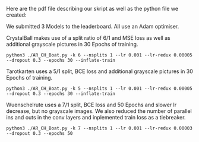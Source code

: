 Here are the pdf file describing our skript as well as the python file we created:

We submitted 3 Models to the leaderboard. All use an Adam optimiser.

CrystalBall makes use of a split ratio of 6/1 and MSE loss as well as additional grayscale pictures in 30 Epochs of training.

    python3 ./AR_CH_Boat.py -k 6 --nsplits 1 --lr 0.001 --lr-redux 0.00005 --dropout 0.3 --epochs 30 --inflate-train

Tarotkarten uses a 5/1 split, BCE loss and additional grayscale pictures in 30 Epochs of training.

    python3 ./AR_CH_Boat.py -k 5 --nsplits 1 --lr 0.001 --lr-redux 0.00005 --dropout 0.3 --epochs 30 --inflate-train
 
Wuenschelrute uses a 7/1 split, BCE loss and 50 Epochs and slower lr decrease, but no grayscale images.
We also reduced the number of parallel ins and outs in the conv layers and inplemented train loss as a tiebreaker.

    python3 ./AR_CH_Boat.py -k 7 --nsplits 1 --lr 0.001 --lr-redux 0.00003 --dropout 0.3 --epochs 50
